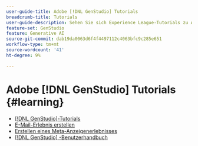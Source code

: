 ```yaml
---
user-guide-title: Adobe [!DNL GenStudio] Tutorials
breadcrumb-title: Tutorials
user-guide-description: Sehen Sie sich Experience League-Tutorials zu Adobe [!DNL GenStudio] an, einer End-to-End-Lösung zur Beschleunigung und Vereinfachung der Inhaltsversorgungskette mit generativer KI und intelligenter Automatisierung.
feature-set: GenStudio
feature: Generative AI
source-git-commit: dab19da0063d6f4f4497112c4063bfc9c285e651
workflow-type: tm+mt
source-wordcount: '41'
ht-degree: 9%

---
```



# Adobe [!DNL GenStudio] Tutorials {#learning}

+ [[!DNL GenStudio]-Tutorials](tutorials.md)
+ [E-Mail-Erlebnis erstellen](create-email-experience.md)
+ [Erstellen eines Meta-Anzeigenerlebnisses](create-meta-ad.md)
+ [[!DNL GenStudio] -Benutzerhandbuch](https://experienceleague.adobe.com/docs/genstudio/user-guide/home.html)
